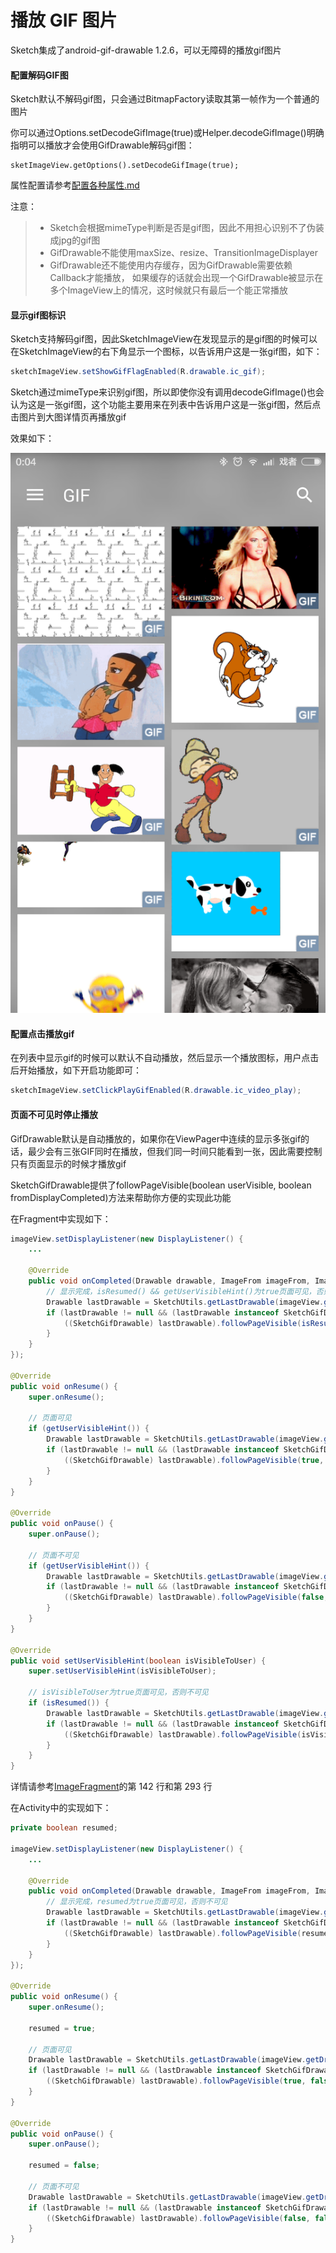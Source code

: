 # 播放 GIF 图片

Sketch集成了android-gif-drawable 1.2.6，可以无障碍的播放gif图片

#### 配置解码GIF图
Sketch默认不解码gif图，只会通过BitmapFactory读取其第一帧作为一个普通的图片

你可以通过Options.setDecodeGifImage(true)或Helper.decodeGifImage()明确指明可以播放才会使用GifDrawable解码gif图：

```
sketImageView.getOptions().setDecodeGifImage(true);
```
属性配置请参考[配置各种属性.md](options_and_helper.md)

注意：
>* Sketch会根据mimeType判断是否是gif图，因此不用担心识别不了伪装成jpg的gif图
>* GifDrawable不能使用maxSize、resize、TransitionImageDisplayer
>* GifDrawable还不能使用内存缓存，因为GifDrawable需要依赖Callback才能播放，
如果缓存的话就会出现一个GifDrawable被显示在多个ImageView上的情况，这时候就只有最后一个能正常播放

#### 显示gif图标识
Sketch支持解码gif图，因此SketchImageView在发现显示的是gif图的时候可以在SketchImageView的右下角显示一个图标，以告诉用户这是一张gif图，如下：

```java
sketchImageView.setShowGifFlagEnabled(R.drawable.ic_gif);
```

Sketch通过mimeType来识别gif图，所以即使你没有调用decodeGifImage()也会认为这是一张gif图，这个功能主要用来在列表中告诉用户这是一张gif图，然后点击图片到大图详情页再播放gif

效果如下：

![gif](../res/gif_flag_drawable.png)

#### 配置点击播放gif

在列表中显示gif的时候可以默认不自动播放，然后显示一个播放图标，用户点击后开始播放，如下开启功能即可：

```java
sketchImageView.setClickPlayGifEnabled(R.drawable.ic_video_play);
```

#### 页面不可见时停止播放
GifDrawable默认是自动播放的，如果你在ViewPager中连续的显示多张gif的话，最少会有三张GIF同时在播放，但我们同一时间只能看到一张，因此需要控制只有页面显示的时候才播放gif

SketchGifDrawable提供了followPageVisible(boolean userVisible, boolean fromDisplayCompleted)方法来帮助你方便的实现此功能

在Fragment中实现如下：

```java
imageView.setDisplayListener(new DisplayListener() {
    ...

    @Override
    public void onCompleted(Drawable drawable, ImageFrom imageFrom, ImageAttrs imageAttrs) {
        // 显示完成，isResumed() && getUserVisibleHint()为true页面可见，否则不可见
        Drawable lastDrawable = SketchUtils.getLastDrawable(imageView.getDrawable());
        if (lastDrawable != null && (lastDrawable instanceof SketchGifDrawable)) {
            ((SketchGifDrawable) lastDrawable).followPageVisible(isResumed() && getUserVisibleHint(), true);
        }
    }
});

@Override
public void onResume() {
    super.onResume();

    // 页面可见
    if (getUserVisibleHint()) {
        Drawable lastDrawable = SketchUtils.getLastDrawable(imageView.getDrawable());
        if (lastDrawable != null && (lastDrawable instanceof SketchGifDrawable)) {
            ((SketchGifDrawable) lastDrawable).followPageVisible(true, false);
        }
    }
}

@Override
public void onPause() {
    super.onPause();

    // 页面不可见
    if (getUserVisibleHint()) {
        Drawable lastDrawable = SketchUtils.getLastDrawable(imageView.getDrawable());
        if (lastDrawable != null && (lastDrawable instanceof SketchGifDrawable)) {
            ((SketchGifDrawable) lastDrawable).followPageVisible(false, false);
        }
    }
}

@Override
public void setUserVisibleHint(boolean isVisibleToUser) {
    super.setUserVisibleHint(isVisibleToUser);

    // isVisibleToUser为true页面可见，否则不可见
    if (isResumed()) {
        Drawable lastDrawable = SketchUtils.getLastDrawable(imageView.getDrawable());
        if (lastDrawable != null && (lastDrawable instanceof SketchGifDrawable)) {
            ((SketchGifDrawable) lastDrawable).followPageVisible(isVisibleToUser, false);
        }
    }
}
```

详情请参考[ImageFragment](../../sample/src/main/java/me/xiaopan/sketchsample/fragment/ImageFragment.java)的第 142 行和第 293 行

在Activity中的实现如下：

```java
private boolean resumed;

imageView.setDisplayListener(new DisplayListener() {
    ...

    @Override
    public void onCompleted(Drawable drawable, ImageFrom imageFrom, ImageAttrs imageAttrs) {
        // 显示完成，resumed为true页面可见，否则不可见
        Drawable lastDrawable = SketchUtils.getLastDrawable(imageView.getDrawable());
        if (lastDrawable != null && (lastDrawable instanceof SketchGifDrawable)) {
            ((SketchGifDrawable) lastDrawable).followPageVisible(resumed, true);
        }
    }
});

@Override
public void onResume() {
    super.onResume();

    resumed = true;

    // 页面可见
    Drawable lastDrawable = SketchUtils.getLastDrawable(imageView.getDrawable());
    if (lastDrawable != null && (lastDrawable instanceof SketchGifDrawable)) {
        ((SketchGifDrawable) lastDrawable).followPageVisible(true, false);
    }
}

@Override
public void onPause() {
    super.onPause();

    resumed = false;

    // 页面不可见
    Drawable lastDrawable = SketchUtils.getLastDrawable(imageView.getDrawable());
    if (lastDrawable != null && (lastDrawable instanceof SketchGifDrawable)) {
        ((SketchGifDrawable) lastDrawable).followPageVisible(false, false);
    }
}
```
